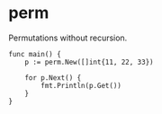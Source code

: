 # perm

Permutations without recursion.


	func main() {
		p := perm.New([]int{11, 22, 33})

		for p.Next() {
			fmt.Println(p.Get())
		}
	}

